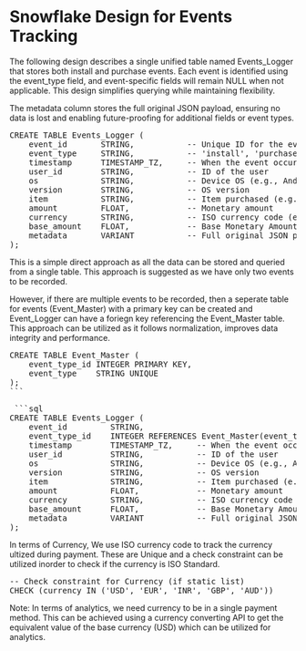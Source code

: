 # Snowflake Design for Events Tracking

The following design describes a single unified table named Events_Logger that stores both install and purchase events. Each event is identified using the event_type field, and event-specific fields will remain NULL when not applicable. This design simplifies querying while maintaining flexibility.

The metadata column stores the full original JSON payload, ensuring no data is lost and enabling future-proofing for additional fields or event types.

<pre>
CREATE TABLE Events_Logger (
    event_id       STRING,           -- Unique ID for the event
    event_type     STRING,           -- 'install', 'purchase', etc.
    timestamp      TIMESTAMP_TZ,     -- When the event occurred
    user_id        STRING,           -- ID of the user
    os             STRING,           -- Device OS (e.g., Android, iOS)
    version        STRING,           -- OS version
    item           STRING,           -- Item purchased (e.g., 'coins')
    amount         FLOAT,            -- Monetary amount
    currency       STRING,           -- ISO currency code (e.g., 'USD', 'EUR')
    base_amount    FLOAT,            -- Base Monetary Amount (USD Conversion from other Currency) -- Helps in terms of analytics.
    metadata       VARIANT           -- Full original JSON payload
);
</pre>

This is a simple direct approach as all the data can be stored and queried from a single table. This approach is suggested as we have only two events to be recorded. 

However, if there are multiple events to be recorded, then a seperate table for events (Event_Master) with a primary key can be created and Event_Logger can have a foriegn key referencing the Event_Master table. This approach can be utilized as it follows normalization, improves data integrity and performance.

<pre>
CREATE TABLE Event_Master (
    event_type_id INTEGER PRIMARY KEY,
    event_type    STRING UNIQUE
);
``` </pre>

<pre> ```sql
CREATE TABLE Events_Logger (
    event_id         STRING,
    event_type_id    INTEGER REFERENCES Event_Master(event_type_id),
    timestamp        TIMESTAMP_TZ,     -- When the event occurred
    user_id          STRING,           -- ID of the user
    os               STRING,           -- Device OS (e.g., Android, iOS)
    version          STRING,           -- OS version
    item             STRING,           -- Item purchased (e.g., 'coins')
    amount           FLOAT,            -- Monetary amount
    currency         STRING,           -- ISO currency code (e.g., 'USD', 'EUR')
    base_amount      FLOAT,            -- Base Monetary Amount (USD Conversion from other Currency) -- Helps in terms of analytics.
    metadata         VARIANT           -- Full original JSON payload
);
</pre>

In terms of Currency, We use ISO currency code to track the currency ultized during payment. These are Unique and a check constraint can be utilized inorder to check if the currency is ISO Standard.

<pre>
-- Check constraint for Currency (if static list)
CHECK (currency IN ('USD', 'EUR', 'INR', 'GBP', 'AUD'))
</pre>

Note: In terms of analytics, we need currency to be in a single payment method. This can be achieved using a currency converting API to get the equivalent value of the base currency (USD) which can be utilized for analytics.